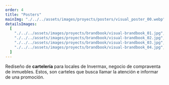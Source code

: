 ```yaml
---
order: 4
title: "Posters"
mainImg: "./../../assets/images/proyects/posters/visual_poster_00.webp"
detailsImages:
  [
    "./../../assets/images/proyects/brandbook/visual-brandbook_01.jpg",
    "./../../assets/images/proyects/brandbook/visual-brandbook_02.jpg",
    "./../../assets/images/proyects/brandbook/visual-brandbook_03.jpg",
    "./../../assets/images/proyects/brandbook/visual-brandbook_04.jpg",
  ]
---
```


Rediseño de **cartelería** para locales de Invermax, negocio de compraventa de inmuebles. Estos, son carteles que busca llamar la atención e informar de una promoción.
